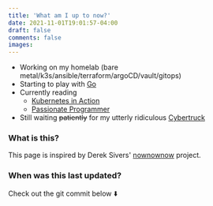 ```yaml
---
title: 'What am I up to now?'
date: 2021-11-01T19:01:57-04:00
draft: false
comments: false
images:
---
```


- Working on my homelab (bare metal/k3s/ansible/terraform/argoCD/vault/gitops)
- Starting to play with [Go](https://github.com/JoeKleinsorge/sonos-spotify-shuffle)
- Currently reading
  - [Kubernetes in Action](https://www.goodreads.com/book/show/34013922-kubernetes-in-action?ac=1&from_search=true&qid=xUM3McW4Bu&rank=2)
  - [Passionate Programmer](https://www.goodreads.com/book/show/6399113-the-passionate-programmer?ac=1&from_search=true&qid=Agjm55n5GA&rank=3)
- Still waiting ~~patiently~~ for my utterly ridiculous [Cybertruck](https://www.tesla.com/cybertruck)

### What is this?

This page is inspired by Derek Sivers' [nownownow](https://nownownow.com/about) project.

### When was this last updated?

Check out the git commit below :arrow_down:
